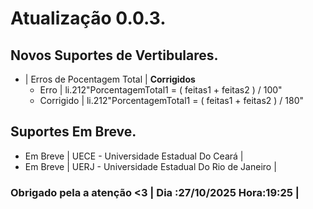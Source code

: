 # Atualização 0.0.3.

## Novos Suportes de Vertibulares.

- | Erros de Pocentagem Total | **Corrigidos**
  - Erro | li.212"PorcentagemTotal1 = ( feitas1 + feitas2 ) / 100"
  - Corrigido | li.212"PorcentagemTotal1 = ( feitas1 + feitas2 ) / 180"

## Suportes Em Breve.

- Em Breve | UECE - Universidade Estadual Do Ceará |
- Em Breve | UERJ - Universidade Estadual Do Rio de Janeiro |

### Obrigado pela a atenção <3 | Dia :27/10/2025 Hora:19:25 |
